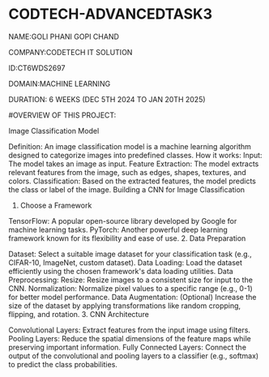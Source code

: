 # CODTECH-ADVANCEDTASK3

NAME:GOLI PHANI GOPI CHAND

COMPANY:CODETECH IT SOLUTION

ID:CT6WDS2697

DOMAIN:MACHINE LEARNING

DURATION: 6 WEEKS (DEC 5TH 2024 TO JAN 20TH 2025)

#OVERVIEW OF THIS PROJECT:

Image Classification Model

Definition: An image classification model is a machine learning algorithm designed to categorize images into predefined classes.
How it works:
Input: The model takes an image as input.
Feature Extraction: The model extracts relevant features from the image, such as edges, shapes, textures, and colors.
Classification: Based on the extracted features, the model predicts the class or label of the image.
Building a CNN for Image Classification

1. Choose a Framework

TensorFlow: A popular open-source library developed by Google for machine learning tasks.
PyTorch: Another powerful deep learning framework known for its flexibility and ease of use.
2. Data Preparation

Dataset: Select a suitable image dataset for your classification task (e.g., CIFAR-10, ImageNet, custom dataset).
Data Loading: Load the dataset efficiently using the chosen framework's data loading utilities.
Data Preprocessing:
Resize: Resize images to a consistent size for input to the CNN.
Normalization: Normalize pixel values to a specific range (e.g., 0-1) for better model performance.
Data Augmentation: (Optional) Increase the size of the dataset by applying transformations like random cropping, flipping, and rotation.
3. CNN Architecture

Convolutional Layers: Extract features from the input image using filters.
Pooling Layers: Reduce the spatial dimensions of the feature maps while preserving important information.
Fully Connected Layers: Connect the output of the convolutional and pooling layers to a classifier (e.g., softmax) to predict the class probabilities.
